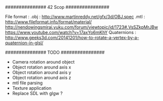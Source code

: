 ###############  42 Scop  ################

File format :
.obj : http://www.martinreddy.net/gfx/3d/OBJ.spec
.mtl : http://www.fileformat.info/format/material/
	http://nendowingsmirai.yuku.com/forum/viewtopic/id/1723#.VsSZkpMrJBw
	https://www.youtube.com/watch?v=17axYo6mKhY
Quaternions :
http://www.geeks3d.com/20141201/how-to-rotate-a-vertex-by-a-quaternion-in-glsl/

###############  TODO     ################

- Camera rotation around object
- Object rotation around axis x
- Object rotation around axis y
- Object rotation around axis z
- mtl file parsing
- Texture application
- Replace SDL with glgw ?
